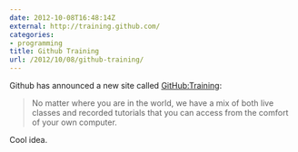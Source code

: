 ```yaml
---
date: 2012-10-08T16:48:14Z
external: http://training.github.com/
categories:
- programming
title: Github Training
url: /2012/10/08/github-training/
---
```


Github has announced a new site called [GitHub:Training](http://training.github.com/): 

> No matter where you are in the world, we have a mix of both live classes and recorded tutorials that you can access from the comfort of your own computer.

Cool idea.
